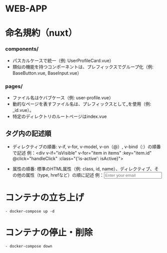 # WEB-APP

# 命名規約（nuxt）
### components/
- パスカルケースで統一（例: UserProfileCard.vue）
- 類似の機能を持つコンポーネントは、プレフィックスでグループ化（例: BaseButton.vue, BaseInput.vue）

### pages/
- ファイル名はケバブケース（例: user-profile.vue）
- 動的なページを表すファイル名は、プレフィックスとして_を使用（例: _id.vue）。
- 特定のディレクトリのルートページはindex.vue

## タグ内の記述順
- ディレクティブの順番: v-if, v-for, v-model, v-on（@）, v-bind（:）の順番で記述
例：<div v-if="isVisible" v-for="item in items" :key="item.id" @click="handleClick" :class="{'is-active': isActive}"></div>

- 属性の順番: 標準のHTML属性（例: class, id, name）、ディレクティブ、その他の属性（type, hrefなど）の順に記述
例：<input class="form-control" id="email" name="email" v-model="email" type="email" placeholder="Enter your email">

# コンテナの立ち上げ
    - docker-compose up -d

# コンテナの停止・削除
    - docker-compose down